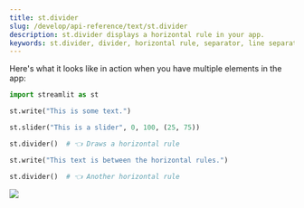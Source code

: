 ```yaml
---
title: st.divider
slug: /develop/api-reference/text/st.divider
description: st.divider displays a horizontal rule in your app.
keywords: st.divider, divider, horizontal rule, separator, line separator, visual divider, section divider, hr
---
```


<Autofunction function="streamlit.divider" />

Here's what it looks like in action when you have multiple elements in the app:

```python
import streamlit as st

st.write("This is some text.")

st.slider("This is a slider", 0, 100, (25, 75))

st.divider()  # 👈 Draws a horizontal rule

st.write("This text is between the horizontal rules.")

st.divider()  # 👈 Another horizontal rule
```

<Image src="/images/api/st.divider.png" clean />
